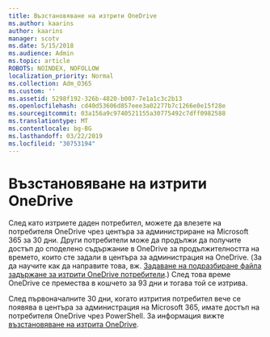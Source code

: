 ```yaml
---
title: Възстановяване на изтрити OneDrive
ms.author: kaarins
author: kaarins
manager: scotv
ms.date: 5/15/2018
ms.audience: Admin
ms.topic: article
ROBOTS: NOINDEX, NOFOLLOW
localization_priority: Normal
ms.collection: Adm_O365
ms.custom: ''
ms.assetid: 5298f192-326b-4820-b007-7e1a1c3c2b13
ms.openlocfilehash: cd40d53606d857eee3a02277b7c1266e0e15f28e
ms.sourcegitcommit: 03a156a9c9740521155a30775492c7dff0982588
ms.translationtype: MT
ms.contentlocale: bg-BG
ms.lasthandoff: 03/22/2019
ms.locfileid: "30753194"
---
```

# <a name="restore-a-deleted-onedrive"></a>Възстановяване на изтрити OneDrive

След като изтриете даден потребител, можете да влезете на потребителя OneDrive чрез центъра за администриране на Microsoft 365 за 30 дни. Други потребители може да продължи да получите достъп до споделено съдържание в OneDrive за продължителността на времето, които сте задали в центъра за администрация на OneDrive. (За да научите как да направите това, вж. [Задаване на подразбиране файла задържане за изтрити OneDrive потребители](https://go.microsoft.com/fwlink/?linkid=874267).) След това време OneDrive се премества в кошчето за 93 дни и тогава той се изтрива.
  
След първоначалните 30 дни, когато изтрития потребител вече се появява в центъра за администрация на Microsoft 365, имате достъп на потребителя OneDrive чрез PowerShell. За информация вижте [възстановяване на изтрита OneDrive](https://go.microsoft.com/fwlink/?linkid=874269).
  

